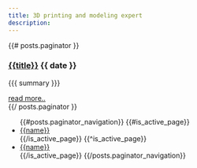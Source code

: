 ```yaml
---
title: 3D printing and modeling expert 
description:
---
```





{{# posts.paginator }}
<div class="post">
  <h3 class="title"><a href="{{url}}">{{title}}</a> <span class="date">{{ date }}</span></h3>

  {{{ summary }}}

  <div class="more">
    <a href="{{url}}" class="btn btn-small">read more..</a>
  </div>
</div>
{{/ posts.paginator }}

<div class="pagination">
  <ul>
  {{#posts.paginator_navigation}}
    {{#is_active_page}}
      <li class="active"><a href="{{url}}">{{name}}</a></li>
    {{/is_active_page}}
    {{^is_active_page}}
      <li><a href="{{url}}">{{name}}</a></li>
    {{/is_active_page}}
  {{/posts.paginator_navigation}}
  </ul>
</div>
